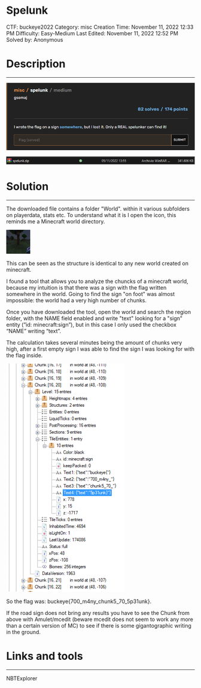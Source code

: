 # Spelunk

CTF: buckeye2022
Category: misc
Creation Time: November 11, 2022 12:33 PM
Difficulty: Easy-Medium
Last Edited: November 11, 2022 12:52 PM
Solved by: Anonymous

# Description

---

![Untitled](Spelunk/Untitled.png)

![Untitled](Spelunk/Untitled%201.png)

# Solution

---

The downloaded file contains a folder "World". within it various subfolders on playerdata, stats etc.
To understand what it is I open the icon, this reminds me a Minecraft world directory.

![icon.png](Spelunk/icon.png)

This can be seen as the structure is identical to any new world created on minecraft.

I found a tool that allows you to analyze the chuncks of a minecraft world, because my intuition is that there was a sign with the flag written somewhere in the world.
Going to find the sign "on foot" was almost impossible: the world had a very high number of chunks.

Once you have downloaded the tool, open the world and search the region folder, with the NAME field enabled and write "text" looking for a "sign" entity (”id: minecraft:sign”), but in this case I only used the checkbox “NAME” writing “text”.

The calculation takes several minutes being the amount of chunks very high, after a first empty sign I was able to find the sign I was looking for with the flag inside.

![Untitled](Spelunk/Untitled%202.png)

So the flag was: buckeye{700_m4ny_chunk5_70_5p31unk}.

If the road sign does not bring any results you have to see the Chunk from above with Amulet/mcedit (beware mcedit does not seem to work any more than a certain version of MC) to see if there is some gigantographic writing in the ground.

# Links and tools

---

NBTExplorer
